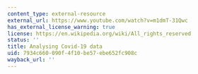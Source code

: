 ```yaml
---
content_type: external-resource
external_url: https://www.youtube.com/watch?v=m1dmT-31Qwc
has_external_license_warning: true
license: https://en.wikipedia.org/wiki/All_rights_reserved
status: ''
title: Analysing Covid-19 data
uid: 7934c660-090f-4f10-be57-ebe652fc908c
wayback_url: ''
---
```

